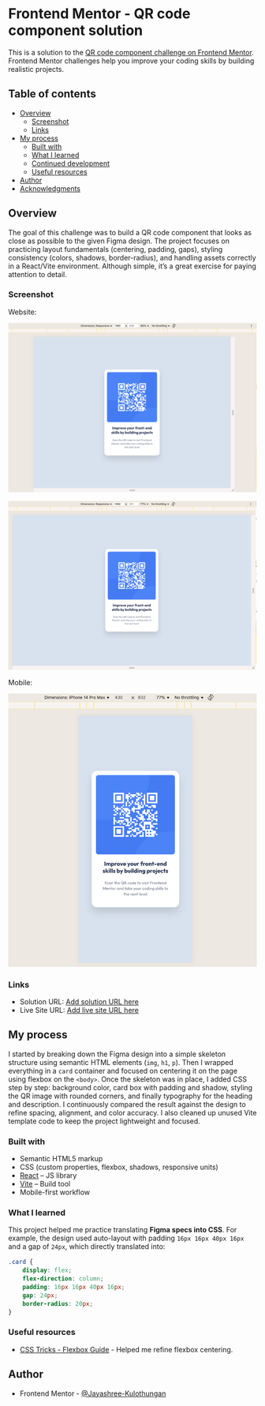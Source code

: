 # Frontend Mentor - QR code component solution

This is a solution to the [QR code component challenge on Frontend Mentor](https://www.frontendmentor.io/challenges/qr-code-component-iux_sIO_H). Frontend Mentor challenges help you improve your coding skills by building realistic projects.

## Table of contents

- [Overview](#overview)
  - [Screenshot](#screenshot)
  - [Links](#links)
- [My process](#my-process)
  - [Built with](#built-with)
  - [What I learned](#what-i-learned)
  - [Continued development](#continued-development)
  - [Useful resources](#useful-resources)
- [Author](#author)
- [Acknowledgments](#acknowledgments)

## Overview

The goal of this challenge was to build a QR code component that looks as close as possible to the given Figma design. The project focuses on practicing layout fundamentals (centering, padding, gaps), styling consistency (colors, shadows, border-radius), and handling assets correctly in a React/Vite environment. Although simple, it’s a great exercise for paying attention to detail.

### Screenshot

Website:

![](./images/Screenshot-1.png)

![](./images/Screenshot-3.png)

Mobile:

![](./images/Screenshot-mobile.png)

### Links

- Solution URL: [Add solution URL here](https://your-solution-url.com)
- Live Site URL: [Add live site URL here](https://your-live-site-url.com)

## My process

I started by breaking down the Figma design into a simple skeleton structure using semantic HTML elements (`img`, `h1`, `p`). Then I wrapped everything in a `card` container and focused on centering it on the page using flexbox on the `<body>`. Once the skeleton was in place, I added CSS step by step: background color, card box with padding and shadow, styling the QR image with rounded corners, and finally typography for the heading and description. I continuously compared the result against the design to refine spacing, alignment, and color accuracy. I also cleaned up unused Vite template code to keep the project lightweight and focused.

### Built with

- Semantic HTML5 markup
- CSS (custom properties, flexbox, shadows, responsive units)
- [React](https://reactjs.org/) – JS library
- [Vite](https://vitejs.dev/) – Build tool
- Mobile-first workflow

### What I learned

This project helped me practice translating **Figma specs into CSS**. For example, the design used auto-layout with padding `16px 16px 40px 16px` and a gap of `24px`, which directly translated into:

```css
.card {
	display: flex;
	flex-direction: column;
	padding: 16px 16px 40px 16px;
	gap: 24px;
	border-radius: 20px;
}
```

### Useful resources

- [CSS Tricks - Flexbox Guide](https://css-tricks.com/snippets/css/a-guide-to-flexbox/) - Helped me refine flexbox centering.

## Author

- Frontend Mentor - [@Jayashree-Kulothungan](https://www.frontendmentor.io/profile/Jayashree-Kulothungan)
